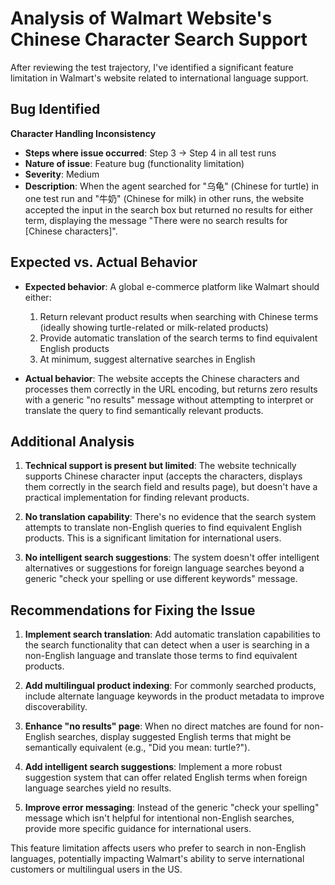 # Analysis of Walmart Website's Chinese Character Search Support

After reviewing the test trajectory, I've identified a significant feature limitation in Walmart's website related to international language support.

## Bug Identified

**Character Handling Inconsistency**

- **Steps where issue occurred**: Step 3 → Step 4 in all test runs
- **Nature of issue**: Feature bug (functionality limitation)
- **Severity**: Medium
- **Description**: When the agent searched for "乌龟" (Chinese for turtle) in one test run and "牛奶" (Chinese for milk) in other runs, the website accepted the input in the search box but returned no results for either term, displaying the message "There were no search results for [Chinese characters]".

## Expected vs. Actual Behavior

- **Expected behavior**: A global e-commerce platform like Walmart should either:
  1. Return relevant product results when searching with Chinese terms (ideally showing turtle-related or milk-related products)
  2. Provide automatic translation of the search terms to find equivalent English products
  3. At minimum, suggest alternative searches in English

- **Actual behavior**: The website accepts the Chinese characters and processes them correctly in the URL encoding, but returns zero results with a generic "no results" message without attempting to interpret or translate the query to find semantically relevant products.

## Additional Analysis

1. **Technical support is present but limited**: The website technically supports Chinese character input (accepts the characters, displays them correctly in the search field and results page), but doesn't have a practical implementation for finding relevant products.

2. **No translation capability**: There's no evidence that the search system attempts to translate non-English queries to find equivalent English products. This is a significant limitation for international users.

3. **No intelligent search suggestions**: The system doesn't offer intelligent alternatives or suggestions for foreign language searches beyond a generic "check your spelling or use different keywords" message.

## Recommendations for Fixing the Issue

1. **Implement search translation**: Add automatic translation capabilities to the search functionality that can detect when a user is searching in a non-English language and translate those terms to find equivalent products.

2. **Add multilingual product indexing**: For commonly searched products, include alternate language keywords in the product metadata to improve discoverability.

3. **Enhance "no results" page**: When no direct matches are found for non-English searches, display suggested English terms that might be semantically equivalent (e.g., "Did you mean: turtle?").

4. **Add intelligent search suggestions**: Implement a more robust suggestion system that can offer related English terms when foreign language searches yield no results.

5. **Improve error messaging**: Instead of the generic "check your spelling" message which isn't helpful for intentional non-English searches, provide more specific guidance for international users.

This feature limitation affects users who prefer to search in non-English languages, potentially impacting Walmart's ability to serve international customers or multilingual users in the US.